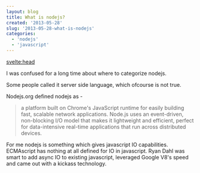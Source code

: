 ```yaml
---
layout: blog
title: What is nodejs?
created: '2013-05-28'
slug: '2013-05-28-what-is-nodejs'
categories:
  - 'nodejs'
  - 'javascript'
---
```


<svelte:head>

<title>What is nodejs?</title>
</svelte:head>

I was confused for a long time about where to categorize nodejs.

Some people called it server side language, which ofcourse is not true.

Nodejs.org defined nodejs as -

> a platform built on Chrome's JavaScript runtime for easily building fast, scalable network applications. Node.js uses an event-driven, non-blocking I/O model that makes it lightweight and efficient, perfect for data-intensive real-time applications that run across distributed devices.

For me nodejs is something which gives javascript IO capabilities. ECMAscript has nothing at all defined for IO in javascript. Ryan Dahl was smart to add async IO to existing javascript, leveraged Google V8's speed and came out with a kickass technology.
